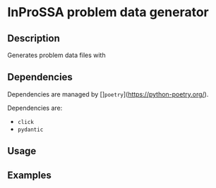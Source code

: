 # InProSSA problem data generator

## Description

Generates problem data files with 

## Dependencies

Dependencies are managed by []`poetry`](https://python-poetry.org/).

Dependencies are:
- `click`
- `pydantic`

## Usage


## Examples


